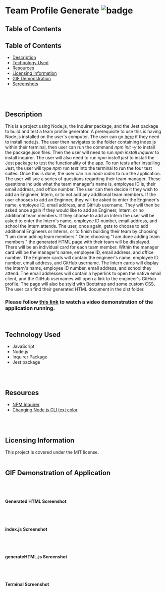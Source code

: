 # Team Profile Generate ![badge](https://img.shields.io/badge/license-MIT-blue)

## Table of Contents
## Table of Contents
* [Description](#description)
* [Technology Used](#technology)
* [Resources](#resources)
* [Licensing Information](#licensing)
* [GIF Demonstration](#gif)
* [Screenshots](#screenshots)
<br>
<br>

## Description

This is a project using Node.js, the Inquirer package, and the Jest package to build and test a team profile generator. A prerequisite to use this is having Node.js installed on the user's computer. The user can go [here](https://nodejs.org/en/) if they need to install node.js.  The user then navigates to the folder containing index.js within their terminal, then user can run the command *npm init -y* to install the package.json files. Then the user will need to run *npm install inquirer* to install inquirer. The user will also need to run *npm install jest* to install the Jest package to test the functionality of the app. To run tests after installing Jest, the user will type *npm run test* into the terminal to run the four test suites.  Once this is done, the user can run *node index* to run the application. The user will see a series of questions regarding their team manager. These questions include what the team manager's name is, employee ID is, their email address, and office number. The user can then decide it they wish to add an Engineer, Intern, or to not add any additional team members. If the user chooses to add an Enginner, they will be asked to enter the Engineer's name, employee ID, email address, and GitHub username. They will then be asked once again if they would like to add an Engineer, Intern, or no additional team members. If they choose to add an Intern the user will be asked to enter the Intern's name, employee ID number, email address, and school the intern attends. The user, once again, gets to choose to add additional Engineers or Interns, or to finish building their team by choosing "I am done adding team members." Once choosing "I am done adding team members." the generated HTML page with their team will be displayed. There will be an individual card for each team member. Within the manager card will be the manager's name, employee ID, email address, and office number. The Engineer cards will contain the engineer's name, employee ID number, email address, and GitHub username. The Intern cards will display the intern's name, employee ID number, email address, and school they attend. The email addresses will contain a hyperlink to open the native email client, and the GitHub usernames will open a link to the engineer's GitHub profile. The page will also be styld with Bootstrap and some custom CSS. The user can find their generated HTML document in the dist folder.

### Please follow [this link](https://youtu.be/H4PUU-bx0Qs) to watch a video demonstration of the application running.
<br>

## Technology Used
* JavaScript
* Node.js
* Inquirer Package
* Jest package
<br>
<br>

## Resources
* [NPM Inquirer](https://www.npmjs.com/package/inquirer)
* [Changing Node.js CLI text color](https://stackoverflow.com/questions/9781218/how-to-change-node-jss-console-font-color)
<br>
<br>

## Licensing Information
This project is covered under the MIT license.
<br>
<br>

## GIF Demonstration of Application

<br>
<br>

#### Generated HTML Screenshot

<br>
<br>

#### index.js Screenshot

<br>
<br>

#### generateHTML.js Screenshot

<br>
<br>

#### Terminal Screenshot
